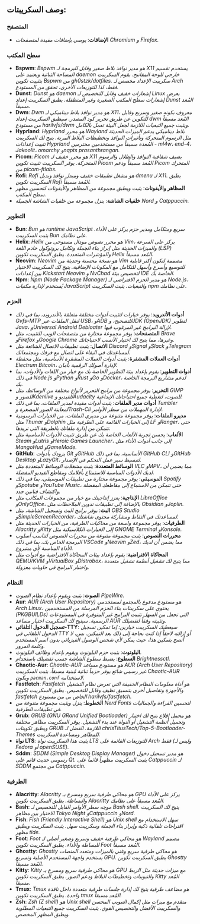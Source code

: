 ## وصف السكريبتات:

### المتصفح

- **الإضافات**: *يوصي بإضافات مفيدة لمتصفحات Chromium و Firefox.*

### سطح المكتب

- **Bspwm**: *Bspwm هو مدير نوافذ بلاط صغير وقابل للبرمجة لـ X11 يستخدم تقسيم المساحة الثنائية ويعتمد على daemon خارجي للوحة المفاتيح. يقوم السكريبت بتثبيت تكوين Bspwm من gh0stzk/dotfiles. سكريبت الإعداد مخصص لـ Arch فقط، لذا للتوزيعات الأخرى، تحقق من المستودع.*
- **Dunst**: *Dunst هو daemon إشعارات خفيف وقابل للتخصيص لـ Linux يعرض إشعارات سطح المكتب الصغيرة وغير المتطفلة. يطبق السكريبت إعداد Dunst المُعد مسبقاً.*
- **Dwm**: *Dwm هو مدير نوافذ بلاط ديناميكي لـ X11، معروف بكونه صغير وسريع وقابل للتكوين عن طريق تحرير كود المصدر. سيطبق السكريبت إعداد dwm المُعد مسبقاً من مستودع harilvfs/dwm ويثبت جميع التبعيات اللازمة لجعل البيئة تعمل بالكامل.*
- **Hyprland**: *Hyprland هو محرر Wayland بلاط ديناميكي يدعم الميزات الحديثة مثل الرسوم المتحركة وتأثيرات النوافذ وتخطيطات البلاط المرنة. يتيح لك السكريبت تثبيت إعدادات Hyprland المُعدة مسبقاً من مستخدمين محترمين - ml4w، end-4، Jakoolit، omarchy وnqpts prasanthrangan.*
- **Picom**: *Picom هو محرر خفيف لـ X11 يضيف شفافية النوافذ والظلال والرسوم المتحركة. يوفر السكريبت تثبيت تكوين Picom المُعد مسبقاً ودعم Picom المتحرك من picom-ftlabs.*
- **Rofi**: *Rofi هو مشغل تطبيقات خفيف ومبدل نوافذ وبديل dmenu لـ X11. يطبق السكريبت تكوين Rofi المُعد مسبقاً.*
- **المظاهر والأيقونات**: *يثبت ويطبق مجموعة من المظاهر والأيقونات لتحسين مظهر سطح المكتب.*
- **خلفيات الشاشة**: *ينزل مجموعة من خلفيات الشاشة الجميلة Nord و Catppuccin.*

### التطوير

- **Bun**: *Bun هو runtime JavaScript سريع ومتكامل ومدير حزم يركز على الأداء. يثبت السكريبت Bun على نظامك.*
- **Helix**: *Helix هو محرر نصوص مودال مستوحى من Vim، يركز على السرعة والميزات الحديثة مثل إبراز بناء الجملة وتكامل بروتوكول خادم اللغة (LSP) والمؤشرات المتعددة. يطبق السكريبت تكوين Helix المُعد مسبقاً.*
- **Neovim**: *Neovim هو نسخة محسنة وحديثة من Vim مصممة لتكون أكثر قابلية للتوسيع وأسرع وأسهل للتكامل مع المكونات الإضافية. يتيح لك السكريبت الاختيار بين إعدادات Kickstart Neovim و NvChad لتخصيص بيئة IDE الخاصة بك.*
- **Npm**: *Npm (Node Package Manager) هو مدير الحزم الافتراضي لـ Node.js، يُستخدم لإدارة مكتبات JavaScript والتبعيات. يثبت السكريبت npm على نظامك.*

### الحزم

- **أدوات الأندرويد**: *يوفر خيارات لتثبيت أدوات مختلفة متعلقة بالأندرويد، بما في ذلك Gvfs-MTP لنقل الملفات عبر USB، وADB للتصحيح، وJDK (OpenJDK) لتطوير Java، وUniversal Android Debloater لإزالة البرامج غير المرغوب فيها.*
- **المتصفحات**: *يوفر مجموعة مختارة من متصفحات الويب للتثبيت، مثل Brave وFirefox وGoogle Chrome وغيرها، مما يتيح لك اختيار الأنسب لاحتياجاتك.*
- **الاتصال**: *يثبت تطبيقات الاتصال الشائعة مثل Discord وSignal وSlack وTelegram لمساعدتك في البقاء على اتصال مع فرقك ومجتمعاتك.*
- **أدوات العملات المشفرة**: *يثبت أدوات العملات المشفرة الأساسية، مثل محفظة Electrum Bitcoin، لإدارة أصولك الرقمية بأمان.*
- **أدوات التطوير**: *يقوم بإعداد بيئة التطوير الخاصة بك مع خيار من اللغات والأدوات، بما في ذلك Node.js وPython وRust وGo وDocker، لدعم مشاريع البرمجة الخاصة بك.*
- **التحرير**: *يوفر مجموعة من برامج التحرير لأنواع مختلفة من الوسائط، مثل GIMP للصور وKdenlive للفيديو وAudacity للصوت، لتغطية جميع احتياجاتك الإبداعية.*
- **أدوات مدير الملفات**: *يثبت أدوات مفيدة لمدير الملفات، بما في ذلك Tumbler لمعاينة الصور المصغرة وTrash-Cli لإدارة المهملات من سطر الأوامر.*
- **مديرو الملفات**: *يوفر مجموعة متنوعة من مديري الملفات، من الخيارات الرسومية مثل Thunar وDolphin إلى الخيارات القائمة على الطرفية مثل LF وRanger، حتى تتمكن من إدارة ملفاتك بالطريقة التي تريدها.*
- **الألعاب**: *يحسن تجربة الألعاب الخاصة بك عن طريق تثبيت الأدوات الأساسية مثل Steam وLutris وHeroic Games Launcher، إلى جانب أدوات الأداء مثل MangoHud وGameMode.*
- **GitHub**: *يزودك بأدوات Git وGitHub الأساسية، بما في ذلك GitHub CLI وGitHub Desktop وLazyGit، لتبسيط سير عمل التحكم في الإصدار.*
- **الوسائط المتعددة**: *يثبت مشغلات الوسائط المتعددة مثل VLC وMPV، مما يضمن أن لديك الأدوات المناسبة للاستمتاع بأفلامك ومقاطع الفيديو المفضلة.*
- **الموسيقى**: *يوفر مجموعة مختارة من تطبيقات الموسيقى، بما في ذلك Spotify وSpotube وYouTube Music، حتى تتمكن من الاستماع إلى مقاطعك المفضلة واكتشاف فنانين جدد.*
- **الإنتاجية**: *يعزز إنتاجيتك مع خيار من مجموعات المكاتب مثل LibreOffice وOnlyOffice، بالإضافة إلى تطبيقات تدوين الملاحظات مثل Obsidian وJoplin.*
- **البث**: *يوفر برامج البث وتسجيل الشاشة، مثل OBS Studio وSimpleScreenRecorder، لمساعدتك في التقاط ومشاركة محتوى شاشتك.*
- **الطرفيات**: *يوفر مجموعة واسعة من محاكيات الطرفية، من الخيارات الحديثة مثل Alacritty وKitty إلى الخيارات الكلاسيكية مثل GNOME Terminal وKonsole.*
- **محررات النصوص**: *يثبت مجموعة متنوعة من محررات النصوص لتناسب أسلوب البرمجة الخاص بك، بما في ذلك VSCode وNeovim وZed، مما يضمن أن لديك الأداة المناسبة لأي مشروع.*
- **المحاكاة الافتراضية**: *يقوم بإعداد بيئات المحاكاة الافتراضية مع أدوات مثل QEMU/KVM وVirtualBox وDistrobox، مما يتيح لك تشغيل أنظمة تشغيل متعددة واختبار البرامج في حاويات معزولة.*

### النظام

- **الصوت**: *يثبت ويقوم بإعداد نظام الصوت PipeWire.*
- **Aur**: *AUR (Arch User Repository) هو مستودع مدفوع بالمجتمع لمستخدمي Arch Linux، يحتوي على سكريبتات بناء الحزم المرسلة من المستخدمين (PKGBUILDs) التي تجعل من السهل تثبيت البرامج غير المتوفرة في المستودعات الرسمية. سيتيح لك السكريبت اختيار مساعد AUR وتثبيته وفقاً لتفضيلك.*
- **تسجيل الدخول التلقائي-TTY**: *سيعطيك السكريبت خيارين: إما تمكين تسجيل الدخول التلقائي في TTY أو إزالته لاحقاً إذا كنت بحاجة إلى ذلك بعد التمكين. بس، لا أنصح بتمكين هذا، حيث يمكن لأي شخص الوصول الفيزيائي بدون اسم المستخدم وكلمة المرور.*
- **البلوتوث**: *يثبت حزم البلوتوث ويقوم بإعداد وظائف البلوتوث.*
- **السطوع**: *يضبط سطوع الشاشة حسب تفضيلك باستخدام Brightnessctl.*
- **Chaotic-Aur**: *Chaotic-AUR هو مستودع مساعد AUR (Arch User Repository) غير رسمي شائع يوفر حزماً ثنائية مُبنية مسبقاً. يثبت السكريبت Chaotic-AUR ويكون `pacman.conf` لاستخدامه.*
- **Fastfetch**: *Fastfetch هو أداة معلومات النظام الخفيفة التي تعرض نظام التشغيل والأجهزة وتفاصيل أخرى بتنسيق نظيف وقابل للتخصيص. يطبق السكريبت تكوين fastfetch الخاص بي من مستودع harilvfs/fastfetch.*
- **الخطوط**: *ينزل ويثبت مجموعة متنوعة من Nerd Fonts لتحسين القراءة والجماليات في تطبيقات الطرفية.*
- **Grub**: *GRUB (GNU GRand Unified Bootloader) هو محمل إقلاع يتيح لك اختيار وتحميل أنظمة التشغيل أو النواة عند بدء التشغيل. يوفر السكريبت مظاهر مختلفة ويطبق تكوينات GRUB اللازمة. الفضل لـ chrisTitusTech/Top-5-Bootloader-Themes للمظاهر ومساعدة السكريبت.*
- **نواة LTS**: *يثبت هذا السكريبت نواة LTS للتوزيعات القائمة على Arch فقط (وليس لـ Fedora أو openSUSE).*
- **Sddm**: *SDDM (Simple Desktop Display Manager) هو مدير تسجيل دخول رسومي حديث قائم على Qt. يثبت السكريبت مظهراً قائماً على Catppuccin لـ SDDM من مجتمع Catppuccin.*

### الطرفية

- **Alacritty**: *Alacritty هو محاكي طرفية سريع ومسرع بـ GPU يركز على الأداء والبساطة. يطبق السكريبت تكوين Alacritty المُعد مسبقاً على نظامك.*
- **Bash**: *موجه سطر الأوامر القابل للتخصيص لـ Bash shell. يتيح لك السكريبت الاختيار بين مظاهر Tokyo Night وCatppuccin وNord.*
- **Fish**: *Fish (Friendly Interactive Shell) هو Unix shell سهل الاستخدام مع اقتراحات تلقائية ذكية وإبراز بناء الجملة وسكريبت سهل. يثبت السكريبت ويطبق مظهر tide.*
- **Foot**: *Foot هو محاكي طرفية خفيف وسريع وصغير أصلي لـ Wayland مصمم للبساطة والأداء. يطبق السكريبت تكوين Foot المُعد مسبقاً.*
- **Ghostty**: *Ghostty هو محاكي طرفية سريع وغني بالميزات ومتعدد المنصات يستخدم واجهة المستخدم الأصلية وتسريع GPU. يطبق السكريبت تكوين Ghostty المُعد مسبقاً.*
- **Kitty**: *Kitty هو محاكي طرفية سريع ومسرع بـ GPU مع ميزات حديثة مثل الربط والتبويبات وتخطيطات البلاط ودعم الصور. يطبق السكريبت تكوين Kitty المُعد مسبقاً.*
- **Tmux**: *Tmux هو مضاعف طرفية يتيح لك إدارة جلسات طرفية متعددة داخل نافذة واحدة. يطبق السكريبت تكوين tmux المُعد مسبقاً.*
- **Zsh**: *Zsh (Z shell) هو Unix shell متقدم مع ميزات مثل إكمال التبويب المحسن والسكريبت الأفضل والتخصيص القوي. يثبت السكريبت جميع التبعيات المطلوبة ويطبق المظهر المخصص.*